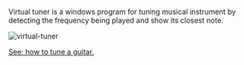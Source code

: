 Virtual tuner is a windows program for tuning musical instrument by detecting the frequency being played and show its closest note.

![virtual-tuner](https://github.com/MarcoRavich/virtual-tuner/assets/171307/0d6c0696-e33c-43b8-8296-c71963978d46)

[See: how to tune a guitar.](https://github.com/MarcoRavich/virtual-tuner/blob/master/GuitarTuning.md)
